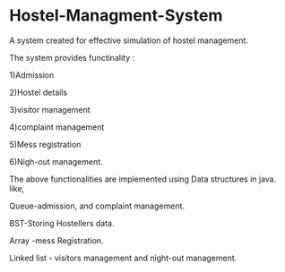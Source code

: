 # Hostel-Managment-System
A system created for effective simulation of hostel management.

The system provides functinality :

1)Admission

2)Hostel details

3)visitor management

4)complaint management

5)Mess registration

6)Nigh-out management.

The above functionalities are implemented using Data structures in java.
like,

Queue-admission, and complaint management.

BST-Storing Hostellers data. 

Array -mess Registration.

Linked list - visitors management and night-out management.

